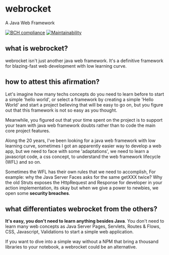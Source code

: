 # webrocket
A Java Web Framework

[![BCH compliance](https://bettercodehub.com/edge/badge/andersonfonseka/webrocket?branch=main)](https://bettercodehub.com/)
[![Maintainability](https://api.codeclimate.com/v1/badges/26b42530a23a30a711de/maintainability)](https://codeclimate.com/github/andersonfonseka/webrocket/maintainability)

## what is webrocket?

webrocket isn't just another java web framework. It's a definitive framework for blazing-fast web development with low learning curve.

## how to attest this afirmation?

Let's imagine how many techs concepts do you need to learn before to start a simple 'hello world', or select a framework by creating a simple 'Hello World' and start a project believing that will be easy to go on, but you figure out that this framework is not so easy as you thought.

Meanwhile, you figured out that your time spent on the project is to support your team with java web framework doubts rather than to code the main core project features.

Along the 20 years, I've been looking for a java web framework with low learning curve, sometimes I got an apparently easier way to develop a web app, but we need to face with some 'adaptations', we need to learn a javascript code, a css concept, to understand the web framework lifecycle (WFL) and so on.

Sometimes the WFL has their own rules that we need to accomplish, For example: why the Java Server Faces asks for the same getXXX twice? Why the old Struts exposes the HttpRequest and Response for developer in your action implementation, its okay but when we give a power to newbies, we open some **security breaches**.

## what differentiates webrocket from the others?

**It's easy, you don't need to learn anything besides Java**.
You don't need to learn many web concepts as Java Server Pages, Servlets, Routes & Flows, CSS, Javascript, Validations to start a simple web application.

If you want to dive into a simple way without a NPM that bring a thousand libraries to your notebook, a webrocket could be an alternative.



